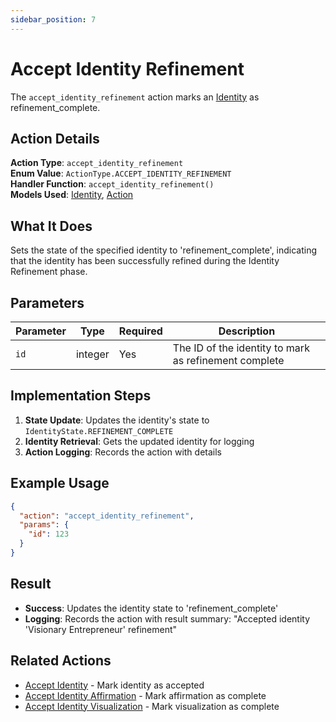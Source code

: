 ```yaml
---
sidebar_position: 7
---
```


# Accept Identity Refinement

 The `accept_identity_refinement` action marks an [Identity](/docs/database/models/identity) as refinement_complete.

## Action Details

**Action Type**: `accept_identity_refinement`  
**Enum Value**: `ActionType.ACCEPT_IDENTITY_REFINEMENT`  
**Handler Function**: `accept_identity_refinement()`  
**Models Used**: [Identity](/docs/database/models/identity), [Action](/docs/database/models/action)

## What It Does

Sets the state of the specified identity to 'refinement_complete', indicating that the identity has been successfully refined during the Identity Refinement phase.

## Parameters

| Parameter | Type    | Required | Description                                           |
| --------- | ------- | -------- | ----------------------------------------------------- |
| `id`      | integer | Yes      | The ID of the identity to mark as refinement complete |

## Implementation Steps

1. **State Update**: Updates the identity's state to `IdentityState.REFINEMENT_COMPLETE`
2. **Identity Retrieval**: Gets the updated identity for logging
3. **Action Logging**: Records the action with details

## Example Usage

```json
{
  "action": "accept_identity_refinement",
  "params": {
    "id": 123
  }
}
```

## Result

- **Success**: Updates the identity state to 'refinement_complete'
- **Logging**: Records the action with result summary: "Accepted identity 'Visionary Entrepreneur' refinement"

## Related Actions

- [Accept Identity](accept-identity) - Mark identity as accepted
- [Accept Identity Affirmation](accept-identity-affirmation) - Mark affirmation as complete
- [Accept Identity Visualization](accept-identity-visualization) - Mark visualization as complete
